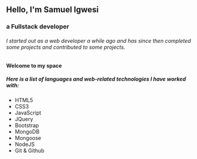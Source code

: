 ## Hello, I'm Samuel Igwesi
### a Fullstack developer

###### I started out as a web developer a while ago and has since then completed some projects and contributed to some projects.

#### Welcome to my space
##### Here is a list of languages and web-related technologies I have worked with:
+ HTML5
+ CSS3
+ JavaScript
+ JQuery
+ Bootstrap
+ MongoDB
+ Mongoose
+ NodeJS
+ Git & Github
